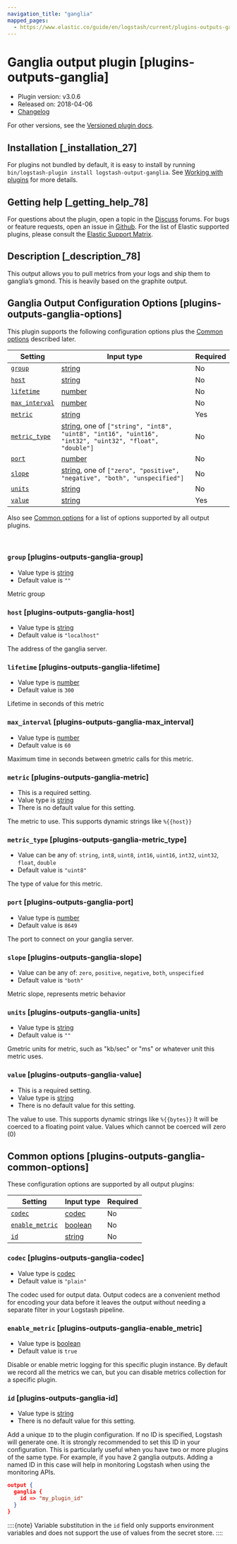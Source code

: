 ```yaml
---
navigation_title: "ganglia"
mapped_pages:
  - https://www.elastic.co/guide/en/logstash/current/plugins-outputs-ganglia.html
---
```


# Ganglia output plugin [plugins-outputs-ganglia]


* Plugin version: v3.0.6
* Released on: 2018-04-06
* [Changelog](https://github.com/logstash-plugins/logstash-output-ganglia/blob/v3.0.6/CHANGELOG.md)

For other versions, see the [Versioned plugin docs](logstash-docs://reference/output-ganglia-index.md).

## Installation [_installation_27]

For plugins not bundled by default, it is easy to install by running `bin/logstash-plugin install logstash-output-ganglia`. See [Working with plugins](/reference/working-with-plugins.md) for more details.


## Getting help [_getting_help_78]

For questions about the plugin, open a topic in the [Discuss](http://discuss.elastic.co) forums. For bugs or feature requests, open an issue in [Github](https://github.com/logstash-plugins/logstash-output-ganglia). For the list of Elastic supported plugins, please consult the [Elastic Support Matrix](https://www.elastic.co/support/matrix#logstash_plugins).


## Description [_description_78]

This output allows you to pull metrics from your logs and ship them to ganglia’s gmond. This is heavily based on the graphite output.


## Ganglia Output Configuration Options [plugins-outputs-ganglia-options]

This plugin supports the following configuration options plus the [Common options](#plugins-outputs-ganglia-common-options) described later.

| Setting | Input type | Required |
| --- | --- | --- |
| [`group`](#plugins-outputs-ganglia-group) | [string](/reference/configuration-file-structure.md#string) | No |
| [`host`](#plugins-outputs-ganglia-host) | [string](/reference/configuration-file-structure.md#string) | No |
| [`lifetime`](#plugins-outputs-ganglia-lifetime) | [number](/reference/configuration-file-structure.md#number) | No |
| [`max_interval`](#plugins-outputs-ganglia-max_interval) | [number](/reference/configuration-file-structure.md#number) | No |
| [`metric`](#plugins-outputs-ganglia-metric) | [string](/reference/configuration-file-structure.md#string) | Yes |
| [`metric_type`](#plugins-outputs-ganglia-metric_type) | [string](/reference/configuration-file-structure.md#string), one of `["string", "int8", "uint8", "int16", "uint16", "int32", "uint32", "float", "double"]` | No |
| [`port`](#plugins-outputs-ganglia-port) | [number](/reference/configuration-file-structure.md#number) | No |
| [`slope`](#plugins-outputs-ganglia-slope) | [string](/reference/configuration-file-structure.md#string), one of `["zero", "positive", "negative", "both", "unspecified"]` | No |
| [`units`](#plugins-outputs-ganglia-units) | [string](/reference/configuration-file-structure.md#string) | No |
| [`value`](#plugins-outputs-ganglia-value) | [string](/reference/configuration-file-structure.md#string) | Yes |

Also see [Common options](#plugins-outputs-ganglia-common-options) for a list of options supported by all output plugins.

 

### `group` [plugins-outputs-ganglia-group]

* Value type is [string](/reference/configuration-file-structure.md#string)
* Default value is `""`

Metric group


### `host` [plugins-outputs-ganglia-host]

* Value type is [string](/reference/configuration-file-structure.md#string)
* Default value is `"localhost"`

The address of the ganglia server.


### `lifetime` [plugins-outputs-ganglia-lifetime]

* Value type is [number](/reference/configuration-file-structure.md#number)
* Default value is `300`

Lifetime in seconds of this metric


### `max_interval` [plugins-outputs-ganglia-max_interval]

* Value type is [number](/reference/configuration-file-structure.md#number)
* Default value is `60`

Maximum time in seconds between gmetric calls for this metric.


### `metric` [plugins-outputs-ganglia-metric]

* This is a required setting.
* Value type is [string](/reference/configuration-file-structure.md#string)
* There is no default value for this setting.

The metric to use. This supports dynamic strings like `%{{host}}`


### `metric_type` [plugins-outputs-ganglia-metric_type]

* Value can be any of: `string`, `int8`, `uint8`, `int16`, `uint16`, `int32`, `uint32`, `float`, `double`
* Default value is `"uint8"`

The type of value for this metric.


### `port` [plugins-outputs-ganglia-port]

* Value type is [number](/reference/configuration-file-structure.md#number)
* Default value is `8649`

The port to connect on your ganglia server.


### `slope` [plugins-outputs-ganglia-slope]

* Value can be any of: `zero`, `positive`, `negative`, `both`, `unspecified`
* Default value is `"both"`

Metric slope, represents metric behavior


### `units` [plugins-outputs-ganglia-units]

* Value type is [string](/reference/configuration-file-structure.md#string)
* Default value is `""`

Gmetric units for metric, such as "kb/sec" or "ms" or whatever unit this metric uses.


### `value` [plugins-outputs-ganglia-value]

* This is a required setting.
* Value type is [string](/reference/configuration-file-structure.md#string)
* There is no default value for this setting.

The value to use. This supports dynamic strings like `%{{bytes}}` It will be coerced to a floating point value. Values which cannot be coerced will zero (0)



## Common options [plugins-outputs-ganglia-common-options]

These configuration options are supported by all output plugins:

| Setting | Input type | Required |
| --- | --- | --- |
| [`codec`](#plugins-outputs-ganglia-codec) | [codec](/reference/configuration-file-structure.md#codec) | No |
| [`enable_metric`](#plugins-outputs-ganglia-enable_metric) | [boolean](/reference/configuration-file-structure.md#boolean) | No |
| [`id`](#plugins-outputs-ganglia-id) | [string](/reference/configuration-file-structure.md#string) | No |

### `codec` [plugins-outputs-ganglia-codec]

* Value type is [codec](/reference/configuration-file-structure.md#codec)
* Default value is `"plain"`

The codec used for output data. Output codecs are a convenient method for encoding your data before it leaves the output without needing a separate filter in your Logstash pipeline.


### `enable_metric` [plugins-outputs-ganglia-enable_metric]

* Value type is [boolean](/reference/configuration-file-structure.md#boolean)
* Default value is `true`

Disable or enable metric logging for this specific plugin instance. By default we record all the metrics we can, but you can disable metrics collection for a specific plugin.


### `id` [plugins-outputs-ganglia-id]

* Value type is [string](/reference/configuration-file-structure.md#string)
* There is no default value for this setting.

Add a unique `ID` to the plugin configuration. If no ID is specified, Logstash will generate one. It is strongly recommended to set this ID in your configuration. This is particularly useful when you have two or more plugins of the same type. For example, if you have 2 ganglia outputs. Adding a named ID in this case will help in monitoring Logstash when using the monitoring APIs.

```json
output {
  ganglia {
    id => "my_plugin_id"
  }
}
```

::::{note}
Variable substitution in the `id` field only supports environment variables and does not support the use of values from the secret store.
::::




